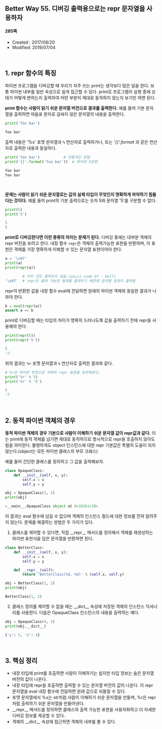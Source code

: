 ## Better Way 55. 디버깅 출력용으로는 repr 문자열을 사용하자

#### 285쪽

* Created : 2017/08/20
* Modified: 2019/07/04


<br>

## 1. repr 함수의 특징

파이썬 프로그램을 디버깅할 때 우리가 자주 쓰는 print는 생각보다 많은 일을 한다. 보통 파이썬 내부를 일반 속성으로 쉽게 접근할 수 있다. print로 프로그램이 실행 중에 상태가 어떻게 변하는지 출력하여 어떤 부분이 제대로 동작하지 않는지 보기만 하면 된다.  

**print 함수는 사람이 읽기 쉬운 문자열 버전으로 결과를 출력한다.** 예를 들어 기본 문자열을 출력하면 따옴표 문자로 감싸지 않은 문자열의 내용을 출력한다.


```python
print('foo bar')

foo bar
```

출력 내용은 '%s' 포맷 문자열과 `%` 연산자로 출력하거나, 또는 _'{}'.format_ 과 같은 연산자로 출력한 내용과 동일하다.  

```python
print('foo bar')  	       # 전통적인 방법
print('{}'.format('foo bar'))  # 파이썬 3문법

foo bar
foo bar
```

<br>

**문제는 사람이 읽기 쉬운 문자열로는 값의 실제 타입이 무엇인지 명확하게 파악하기 힘들다는 것이다.** 예를 들어 print의 기본 출력으로는 숫자 5와 문자열 '5'를 구분할 수 없다.

```python
print(5)
print('5')

5
5
```

**print로 디버깅한다면 이런 종류의 차이는 문제가 된다.** 디버깅 중에는 대부분 객체의 repr 버전을  보려고 한다. 내장 함수 `repr`은 객체의 출력가능한 표현을 반환하며, 이 표현은 객체를 가장 명확하게 이해할 수 있는 문자열 표현이어야 한다. 

```python
a = '\x07'
print(a)
print(repr(a))

        # 아무 것도 출력되지 않음.(ascii code 07 - bell)
'\x07'  # repr은 출력 가능한 형태를 출력하기 때문에 문자열 표현이 출력됨
```

repr이 반환한 값을 내장 함수 eval에 전달하면 원래의 파이썬 객체와 동일한 결과가 나와야 한다.

```python
b = eval(repr(a))
assert a == b
```

print로 디버깅할 때는 타입의 차이가 명확히 드러나도록 값을 출력하기 전에 repr을 사용해야 한다.

```python
print(repr(5))
print(repr('5'))

5
'5'
```


위의 결과는 `%r` 포맷 문자열과 `%` 연산자로 출력한 결과와 같다.

```python
# %r은 파이썬 한정으로 객체의 repr 표현을 표현해준다.
print('%r' % 5)
print('%r' % '5')

5
'5'
```

<br>

## 2. 동적 파이썬 객체의 경우

**동적 파이썬 객체의 경우 기본으로 사람이 이해하기 쉬운 문자열 값이 repr값과 같다.** 이는 print에 동적 객체를 넘기면 제대로 동작하므로 명시적으로 repr을 호출하지 않아도 됨을 의미한다. 불행하게도 object 인스턴스에 대한 repr 기본값은 특별히 도움이 되지 않는다.(object는 모든 파이썬 클래스의 부모 크래스)  

예를 들어 간단한 클래스를 정의하고 그 값을 출력해보자.

```python
class OpaqueClass:
    def __init__(self, x, y):
        self.x = x
        self.y = y

obj = OpaqueClass(1, 2)
print(obj)

<__main__.OpaqueClass object at 0x102b1c28>
```

이 결과는 eval 함수에 넘길 수 없으며 객체의 인스턴스 필드에 대한 정보를 전혀 알려주지 않는다. 문제를 해결하는 방법은 두 가지가 있다.

1. 클래스를 제어할 수 있다면, 직접 \_\_repr\_\_ 메서드를 정의해서 객체를 재생성하는 파이썬 표현식을 담은 문자열을 반환하면 된다.

```python
class BetterClass:
    def __init__(self, x, y):
        self.x = x
        self.y = y

    def __repr__(self):
        return 'BetterClass(%d, %d)' % (self.x, self.y)

obj = BetterClass(1, 2)
print(obj)

BetterClass(1, 2)
```

2. 클래스 정의를 제어할 수 없을 때는 \_\_dict\_\_ 속성에 저장된 객체의 인스턴스 딕셔너리를 사용한다. 다음은 OpaqueClass 인스턴스의 내용을 출력하는 예다.

```python
obj = OpaqueClass(4, 5)
print(obj.__dict__)

{'y': 5, 'x': 4}
```

<br>

## 3. 핵심 정리

* 내장 타입에 print를 호출하면 사람이 이해하기는 쉽지만 타입 정보는 숨은 문자열 버전의 값이 나온다.
* 내장 타입에 repr을 호출하면 출력할 수 있는 문자열 버전의 값이 나온다. 이 repr 문자열을 eval 내장 함수에 전달하면 원래 값으로 되돌릴 수 있다.
* 포맷 문자열에서 %s는 str처럼 사람이 이해하기 쉬운 문자열을 만들며, %r은 repr처럼 출력하기 쉬운 문자열을 만들어낸다.
* \_\_repr\_\_ 메서드를 정의하면 클래스의 출력 가능한 표현을 사용자화하고 더 자세한 디버깅 정보를 제공할 수 있다.
* 객체의 \_\_dict\_\_ 속성에 접근하면 객체의 내부를 볼 수 있다.
